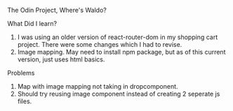 The Odin Project, Where's Waldo?

What Did I learn?

1. I was using an older version of react-router-dom in my shopping cart project.
   There were some changes which I had to revise.
2. Image mapping. May need to install npm package, but as of this current version,
   just uses html basics.

Problems

1. Map with image mapping not taking in dropcomponent.
2. Should try reusing image component instead of creating 2 seperate js files.
